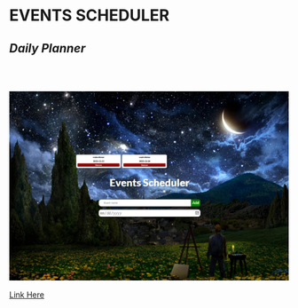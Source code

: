 # EVENTS SCHEDULER


## *Daily Planner*

<br>
<br>



![Desktop Img]("../../styles/images/event-desktop.png) 

[Link Here](https://josiesavill.github.io/events-scheduler/)  